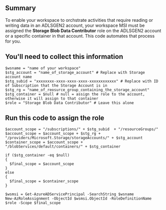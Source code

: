 
## Summary

To enable your workspace to orchstrate activities that require reading or writing data in an ADLSGEN2 account, your workspace MSI must be assigned the **Storage Blob Data Contributor** role on the ADLSGEN2 account or a specific container in that account. This code automates that process for you.

## You'll need to collect this information

```
$wsname = "name of your workspace"
$stg_account = "name_of_storage_account" # Replace with Storage account name
$stg_subid = "xxxxxxxx-xxxx-xxxx-xxxx-xxxxxxxxxxxx" # Replace with ID of Subscription that the Storage Account is in
$stg_rg = "name_of_reosurce_group_containing_the_storage_account"
$stg_container = $null # null = assign the role to the account, otherwise it will assign to that container
$role = "Storage Blob Data Contributor" # Leave this alone
```

## Run this code to assign the role 

```
$account_scope = "/subscriptions/" + $stg_subid  + "/resourceGroups/" 
$account_scope = $account_scope + $stg_rg + "/providers/Microsoft.Storage/storageAccounts/" + $stg_account 
$container_scope = $account_scope + "/blobServices/default/containers/" + $stg_container	

if ($stg_container -eq $null)
{
  $final_scope = $account_scope
}
else
{
  $final_scope = $container_scope
}

$wsmsi = Get-AzureADServicePrincipal -SearchString $wsname
New-AzRoleAssignment -ObjectId $wsmsi.ObjectId -RoleDefinitionName $role -Scope $final_scope
```

